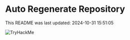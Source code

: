 # Auto Regenerate Repository

This README was last updated: 2024-10-31 15:51:05

 ![TryHackMe](https://tryhackme.com/badge/533634)